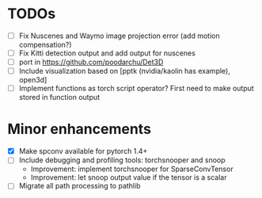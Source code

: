 # TODOs
- [ ] Fix Nuscenes and Waymo image projection error (add motion compensation?)
- [ ] Fix Kitti detection output and add output for nuscenes
- [ ] port in https://github.com/poodarchu/Det3D
- [ ] Include visualization based on [pptk (nvidia/kaolin has example), open3d]
- [ ] Implement functions as torch script operator? First need to make output stored in function output

# Minor enhancements

- [x] Make spconv available for pytorch 1.4+
- [ ] Include debugging and profiling tools: torchsnooper and snoop
  - Improvement: implement torchsnooper for SparseConvTensor
  - Improvement: let snoop output value if the tensor is a scalar
- [ ] Migrate all path processing to pathlib
